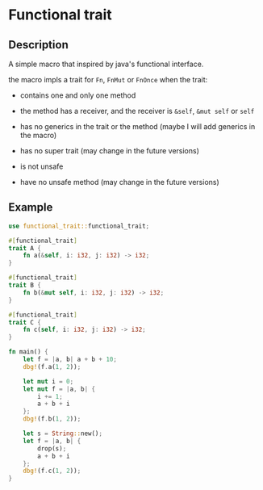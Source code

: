 # Functional trait

## Description

A simple macro that inspired by java's functional interface.

the macro impls a trait for `Fn`, `FnMut` or `FnOnce` when the trait:

- contains one and only one method

- the method has a receiver, and the receiver is `&self`, `&mut self` or `self`

- has no generics in the trait or the method (maybe I will add generics in the macro)

- has no super trait (may change in the future versions)

- is not unsafe

- have no unsafe method (may change in the future versions)

## Example

```rust
use functional_trait::functional_trait;

#[functional_trait]
trait A {
    fn a(&self, i: i32, j: i32) -> i32;
}

#[functional_trait]
trait B {
    fn b(&mut self, i: i32, j: i32) -> i32;
}

#[functional_trait]
trait C {
    fn c(self, i: i32, j: i32) -> i32;
}

fn main() {
    let f = |a, b| a + b + 10;
    dbg!(f.a(1, 2));

    let mut i = 0;
    let mut f = |a, b| {
        i += 1;
        a + b + i
    };
    dbg!(f.b(1, 2));

    let s = String::new();
    let f = |a, b| {
        drop(s);
        a + b + i
    };
    dbg!(f.c(1, 2));
}

```
